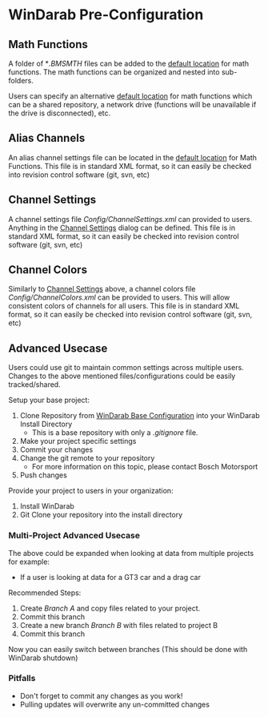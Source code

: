 # WinDarab Pre-Configuration

## Math Functions

A folder of **.BMSMTH* files can be added to the [default location](Math%20Functions#as-default-folder-button) for math functions.
The math functions can be organized and nested into sub-folders.

Users can specify an alternative [default location](Math%20Functions#as-default-folder-button) for math functions which can be a shared repository, a network drive (functions will be unavailable if the drive is disconnected), etc.

## Alias Channels

An alias channel settings file can be located in the [default location](Math%20Functions#as-default-folder-button) for Math Functions. This file is in standard XML format, so it can easily be checked into revision control software (git, svn, etc)

## Channel Settings

A channel settings file *Config/ChannelSettings.xml* can provided to users. Anything in the [Channel Settings](Channel%20Settings) dialog can be defined. This file is in standard XML format, so it can easily be checked into revision control software (git, svn, etc)

## Channel Colors

Similarly to [Channel Settings](#channel-settings) above, a channel colors file *Config/ChannelColors.xml* can be provided to users. This will allow consistent colors of channels for all users. This file is in standard XML format, so it can easily be checked into revision control software (git, svn, etc)

## Advanced Usecase

Users could use git to maintain common settings across multiple users. Changes to the above mentioned files/configurations could be easily tracked/shared.

Setup your base project:

1. Clone Repository from [WinDarab Base Configuration](https://github.com/boschmotorsport/WinDarab_Base_Configuration) into your WinDarab Install Directory
   - This is a base repository with only a *.gitignore* file.
2. Make your project specific settings
3. Commit your changes
4. Change the git remote to your repository
   - For more information on this topic, please contact Bosch Motorsport
5. Push changes

Provide your project to users in your organization:

1. Install WinDarab
2. Git Clone your repository into the install directory

### Multi-Project Advanced Usecase

The above could be expanded when looking at data from multiple projects for example:

- If a user is looking at data for a GT3 car and a drag car

Recommended Steps:

1. Create *Branch A* and copy files related to your project.
2. Commit this branch
3. Create a new branch *Branch B* with files related to project B
4. Commit this branch

Now you can easily switch between branches (This should be done with WinDarab shutdown)

### Pitfalls

- Don't forget to commit any changes as you work!
- Pulling updates will overwrite any un-committed changes
